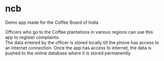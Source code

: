 # ncb

Demo app made for the Coffee Board of India  
  
Officers who go to the Coffee plantations in various regions can use this app to register complaints.  
The data entered by the officer is stored locally till the phone has access to an internet connection. Once the app has access to internet, the data is pushed to the online database where it is stored permanently.  
